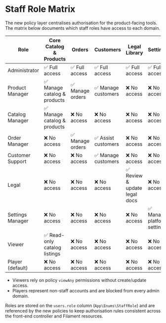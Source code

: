 # Staff Role Matrix

The new policy layer centralises authorisation for the product-facing tools. The
matrix below documents which staff roles have access to each domain.

| Role | Core Catalog & Products | Orders | Customers | Legal Library | Settings |
| --- | --- | --- | --- | --- | --- |
| Administrator | ✅ Full access | ✅ Full access | ✅ Full access | ✅ Full access | ✅ Full access |
| Product Manager | ✅ Manage catalog & products | ✅ Manage orders | ✅ Manage customers | ❌ No access | ❌ No access |
| Catalog Manager | ✅ Manage catalog & products | ❌ No access | ❌ No access | ❌ No access | ❌ No access |
| Order Manager | ❌ No access | ✅ Manage orders | ✅ Assist customers | ❌ No access | ❌ No access |
| Customer Support | ❌ No access | ❌ No access | ✅ Manage customers | ❌ No access | ❌ No access |
| Legal | ❌ No access | ❌ No access | ❌ No access | ✅ Review & update legal docs | ❌ No access |
| Settings Manager | ❌ No access | ❌ No access | ❌ No access | ❌ No access | ✅ Manage platform settings |
| Viewer | ✅ Read-only catalog listings | ❌ No access | ❌ No access | ❌ No access | ❌ No access |
| Player (default) | ❌ No access | ❌ No access | ❌ No access | ❌ No access | ❌ No access |

* Viewers rely on policy `viewAny` permissions without create/update access.
* Players represent non-staff accounts and are blocked from every admin domain.

Roles are stored on the `users.role` column (`App\Enums\StaffRole`) and are
referenced by the new policies to keep authorisation rules consistent across the
front-end controller and Filament resources.
